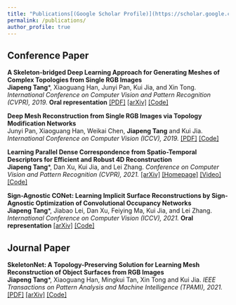 ```yaml
---
title: "Publications[(Google Scholar Profile)](https://scholar.google.com/citations?user=llkY7TEAAAAJ&hl=zh-CN)"
permalink: /publications/
author_profile: true
---
```


## Conference Paper

<b>A Skeleton-bridged Deep Learning Approach for Generating Meshes
of Complex Topologies from Single RGB Images</b> <br> <b>Jiapeng Tang</b>\*, Xiaoguang Han, Junyi Pan, Kui Jia, and Xin Tong. <i>International Conference on Computer Vision and Pattern Recognition (CVPR), 2019.</i> <b>Oral representation</b> [[PDF]](https://openaccess.thecvf.com/content_CVPR_2019/papers/Tang_A_Skeleton-Bridged_Deep_Learning_Approach_for_Generating_Meshes_of_Complex_CVPR_2019_paper.pdf) [[arXiv]](https://arxiv.org/abs/1903.04704) [[Code]](https://github.com/tangjiapeng/SkeletonBridgeRecon)

<b>Deep Mesh Reconstruction from Single RGB Images
via Topology Modification Networks</b> <br> Junyi Pan, Xiaoguang Han, Weikai Chen, <b>Jiapeng Tang</b> and Kui Jia. <i>International Conference on Computer Vision (ICCV), 2019.</i> [[PDF]](https://openaccess.thecvf.com/content_ICCV_2019/papers/Pan_Deep_Mesh_Reconstruction_From_Single_RGB_Images_via_Topology_Modification_ICCV_2019_paper.pdf) [[Code]](https://github.com/jnypan/TMNet)

<b>Learning Parallel Dense Correspondence from Spatio-Temporal Descriptors
for Efficient and Robust 4D Reconstruction</b> <br> <b>Jiapeng Tang</b>\*, Dan Xu, Kui Jia, and Lei Zhang. <i>Conference on Computer Vision and Pattern Recognition (CVPR), 2021.</i> [[arXiv]](https://arxiv.org/pdf/2103.16341.pdf) [[Homepage]](https://tangjiapeng.github.io/LPDC-Net) [[Video]](https://youtu.be/dhmuuzfRpNs) [[Code]](https://github.com/tangjiapeng/LPDC-Net)

<b>Sign-Agnostic CONet: Learning Implicit Surface Reconstructions by Sign-Agnostic Optimization of Convolutional Occupancy Networks</b> <br> <b>Jiapeng Tang</b>\*, Jiabao Lei, Dan Xu, Feiying Ma, Kui Jia, and Lei Zhang. <i> International Conference on Computer Vision (ICCV), 2021.</i> <b>Oral representation</b> [[arXiv]](https://arxiv.org/abs/2105.03582) [[Code]]()

## Journal Paper

<b>SkeletonNet: A Topology-Preserving Solution for Learning Mesh Reconstruction of Object Surfaces from RGB Images</b> <br> <b>Jiapeng Tang</b>\*, Xiaoguang Han, Mingkui Tan, Xin Tong and Kui Jia. <i> IEEE Transactions on Pattern Analysis and Machine Intelligence (TPAMI), 2021.</i> [[PDF]](https://ieeexplore.ieee.org/document/9448418) [[arXiv]](https://arxiv.org/pdf/2008.05742.pdf) [[Code]](https://github.com/tangjiapeng/SkeletonNet)